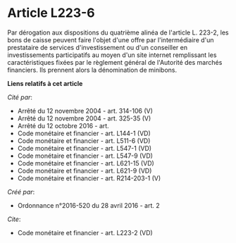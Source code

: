 # Article L223-6

Par dérogation aux dispositions du quatrième alinéa de l'article L. 223-2, les bons de caisse peuvent faire l'objet d'une
offre par l'intermédiaire d'un prestataire de services d'investissement ou d'un conseiller en investissements participatifs
au moyen d'un site internet remplissant les caractéristiques fixées par le règlement général de l'Autorité des marchés
financiers. Ils prennent alors la dénomination de minibons.

**Liens relatifs à cet article**

_Cité par_:

  - Arrêté du 12 novembre 2004 - art. 314-106 (V)
  - Arrêté du 12 novembre 2004 - art. 325-35 (V)
  - Arrêté du 12 octobre 2016 - art.
  - Code monétaire et financier - art. L144-1 (VD)
  - Code monétaire et financier - art. L511-6 (VD)
  - Code monétaire et financier - art. L547-1 (VD)
  - Code monétaire et financier - art. L547-9 (VD)
  - Code monétaire et financier - art. L621-15 (VD)
  - Code monétaire et financier - art. L621-9 (VD)
  - Code monétaire et financier - art. R214-203-1 (V)

_Créé par_:

  - Ordonnance n°2016-520 du 28 avril 2016 - art. 2

_Cite_:

  - Code monétaire et financier - art. L223-2 (VD)
